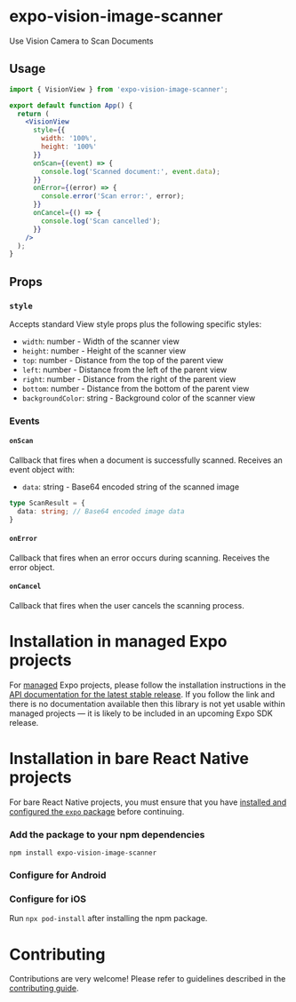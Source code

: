 # expo-vision-image-scanner

Use Vision Camera to Scan Documents

## Usage

```jsx
import { VisionView } from 'expo-vision-image-scanner';

export default function App() {
  return (
    <VisionView
      style={{
        width: '100%',
        height: '100%'
      }}
      onScan={(event) => {
        console.log('Scanned document:', event.data);
      }}
      onError={(error) => {
        console.error('Scan error:', error);
      }}
      onCancel={() => {
        console.log('Scan cancelled');
      }}
    />
  );
}
```

## Props

### `style`

Accepts standard View style props plus the following specific styles:
- `width`: number - Width of the scanner view
- `height`: number - Height of the scanner view
- `top`: number - Distance from the top of the parent view
- `left`: number - Distance from the left of the parent view
- `right`: number - Distance from the right of the parent view
- `bottom`: number - Distance from the bottom of the parent view
- `backgroundColor`: string - Background color of the scanner view

### Events

#### `onScan`
Callback that fires when a document is successfully scanned. Receives an event object with:
- `data`: string - Base64 encoded string of the scanned image

```typescript
type ScanResult = {
  data: string; // Base64 encoded image data
}
```

#### `onError`
Callback that fires when an error occurs during scanning. Receives the error object.

#### `onCancel`
Callback that fires when the user cancels the scanning process.

# Installation in managed Expo projects

For [managed](https://docs.expo.dev/archive/managed-vs-bare/) Expo projects, please follow the installation instructions in the [API documentation for the latest stable release](#api-documentation). If you follow the link and there is no documentation available then this library is not yet usable within managed projects &mdash; it is likely to be included in an upcoming Expo SDK release.

# Installation in bare React Native projects

For bare React Native projects, you must ensure that you have [installed and configured the `expo` package](https://docs.expo.dev/bare/installing-expo-modules/) before continuing.

### Add the package to your npm dependencies

```
npm install expo-vision-image-scanner
```

### Configure for Android




### Configure for iOS

Run `npx pod-install` after installing the npm package.

# Contributing

Contributions are very welcome! Please refer to guidelines described in the [contributing guide]( https://github.com/expo/expo#contributing).
